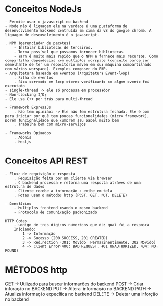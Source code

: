 # Conceitos NodeJs
    - Permite usar o javascript no backend
    - Node não é liguagem ele na verdade é uma plataforma de desenvolvimento backend contruída em cima da v8 do google chrome. A liguagem de desenvolvimento é o javascript.

    . NPM (gerenciador de pacotes) 
        - Instalar bibliotecas de terceiros.
        - Torna possível que possamos fornecer bibliotecas.
        - Yarn é muito mais rápido que o NPM e fornece mais recursos. Como compartilha dependecias com multiplos worspace (conceito parce ser semelhante de ter um repositório maven em sua máquina compartilhado com vários worspace). Exemplos composer do PHP.
    - Arquitetura baseada em eventos (Arquitetura Event-loop) 
        . Pilha de eventos
        . Fica correndo em loop eterno verificando se algum evento foi executado
    - single-thread -> ele só processa em procesador     
    - Non-blocking I/O;
    - Ele usa C++ por trás para multi-thread

    - Framework ExpressJs
        . Não tem opiniãoi -> Ele não tem estrutura fechada. Ele é bom para iniciar por quê tem poucas funcionalidades (micro framework), porém funcionalidade que cumprem seu papel muito bem 
        . Trabalha bem com micro-serviços

    - Frameworks Opinados
        . Adonis
        . Nestjs  

# Conceitos API REST
    - Fluxo de requisição e resposta
        . Requisição feita por um cliente via browser
        . O backend processa e retorna uma resposta atráves de uma estrutura de dados
        . Cliente recebe a informação e exibe em tela 
        . Rotas usam o métodos http (POST, GET, PUT, DELETE)

    - Benefícios
        - Multiplos frontend usando o mesmo backend
        - Protocolo de comunicação padronizado

    HTTP Codes
        - Codigo de tres dígitos númericos que diz qual foi a resposta
        Iniciando: 
            1 -> Informação
            2 -> Sucesso (200 SUCCESS, 201 CREATED)
            3 -> Redirection (301: Movido  Permaninentimente, 302 Movido)
            4 -> Client Error(400: BAD REQUEST, 401 UNAUTHORIZED, 404: NOT FOUND)  

# MÉTODOS http

   GET  -> Utilizado para buscar informações do backend
   POST -> Criar inforação no BACKEND
   PUT  -> Alterar informação no BACKEND
   PATH -> Atualiza informação expecífica no backend
   DELETE -> Deletar uma inforção no backend

